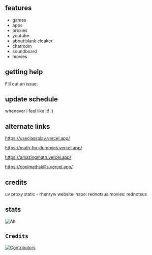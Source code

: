 ## features
- games
- apps
- proxies
- youtube
- about:blank cloaker
- chatroom
- soundboard
- movies

## getting help
Fill out an issue.

## update schedule
whenever i feel like it! :)

## alternate links

https://useclassplay.vercel.app/

https://math-for-dummies.vercel.app/

https://amazingmath.vercel.app/

https://coolmathskills.vercel.app/

## credits
uv proxy static - rhenryw
website inspo: rednotsus
movies: rednotsus

## stats

![Alt](https://repobeats.axiom.co/api/embed/b166cbe2b08b6f1b7ed6c4bf5001dcb932ca3fda.svg "Repobeats analytics image")


## `Credits`

[![Contributors](https://contrib.rocks/image?repo=useclassplay/useclassplay.github.io)](https://github.com/yk4ndrew/classplay2/graphs/contributors)
